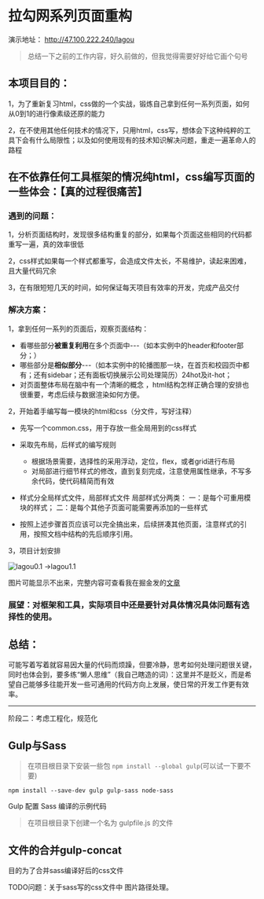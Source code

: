 # 拉勾网系列页面重构
演示地址： http://47.100.222.240/lagou

>总结一下之前的工作内容，好久前做的，但我觉得需要好好给它画个句号

## 本项目目的：

1，为了重新复习html，css做的一个实战，锻炼自己拿到任何一系列页面，如何从0到1的进行像素级还原的能力

2，在不使用其他任何技术的情况下，只用html，css写，想体会下这种纯粹的工具下会有什么局限性；以及如何使用现有的技术知识解决问题，重走一遍革命人的路程

## 在不依靠任何工具框架的情况纯html，css编写页面的一些体会：【真的过程很痛苦】

### 遇到的问题：
1，分析页面结构时，发现很多结构重复的部分，如果每个页面这些相同的代码都重写一遍，真的效率很低

2，css样式如果每一个样式都重写，会造成文件太长，不易维护，读起来困难，且大量代码冗余

3，在有限短短几天的时间，如何保证每天项目有效率的开发，完成产品交付

### 解决方案：
1，拿到任何一系列的页面后，观察页面结构：
- 看哪些部分**被重复利用**在多个页面中---（如本实例中的header和footer部分；）
- 哪些部分是**相似部分**---（如本实例中的轮播图那一块，在首页和校园页中都有；还有sidebar；还有面板切换展示公司处理简历）24hot及it-hot；
- 对页面整体布局在脑中有一个清晰的概念 ，html结构怎样正确合理的安排也很重要，考虑后续与数据渲染如何方便。

2，开始着手编写每一模块的html和css（分文件，写好注释）

- 先写一个common.css，用于存放一些全局用到的css样式
- 采取先布局，后样式的编写规则
    - 根据场景需要，选择性的采用浮动，定位，flex，或者grid进行布局
    - 对局部进行细节样式的修改，直到复刻完成，注意使用属性继承，不写多余代码，使代码精简而有效
- 样式分全局样式文件，局部样式文件
    局部样式分两类：
    一：是每个可重用模块的样式；
    二：是每个其他子页面可能需要再添加的一些样式

- 按照上述步骤首页应该可以完全搞出来，后续拼凑其他页面，注意样式的引用，按照文档中结构的先后顺序引用。

3，项目计划安排

![lagou0.1 ->lagou1.1]()

图片可能显示不出来，完整内容可查看我在掘金发的[文章](https://juejin.im/post/5d5779cdf265da039e12b8f3)


### 展望：对框架和工具，实际项目中还是要针对具体情况具体问题有选择性的使用。

## 总结：
可能写着写着就容易因大量的代码而烦躁，但要冷静，思考如何处理问题很关键，同时也体会到，要多练“懒人思维”（我自己瞎造的词）：这里并不是贬义，而是希望自己能够多往能开发一些可通用的代码方向上发展，使日常的开发工作更有效率。

---
阶段二：考虑工程化，规范化

## Gulp与Sass 

> 在项目根目录下安装一些包
> `npm install --global gulp`(可以试一下要不要)

`npm install --save-dev gulp gulp-sass node-sass`

Gulp 配置 Sass 编译的示例代码

> 在项目根目录下创建一个名为 gulpfile.js 的文件

## 文件的合并gulp-concat

目的为了合并sass编译好后的css文件

TODO问题：关于sass写的css文件中 图片路径处理。